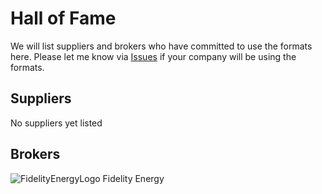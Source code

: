 # Hall of Fame

We will list suppliers and brokers who have committed to use the formats here. Please let me know via [Issues](issues) if your company will
be using the formats.

## Suppliers

No suppliers yet listed


## Brokers

![FidelityEnergyLogo](img/broker/fidelity.png) Fidelity Energy
